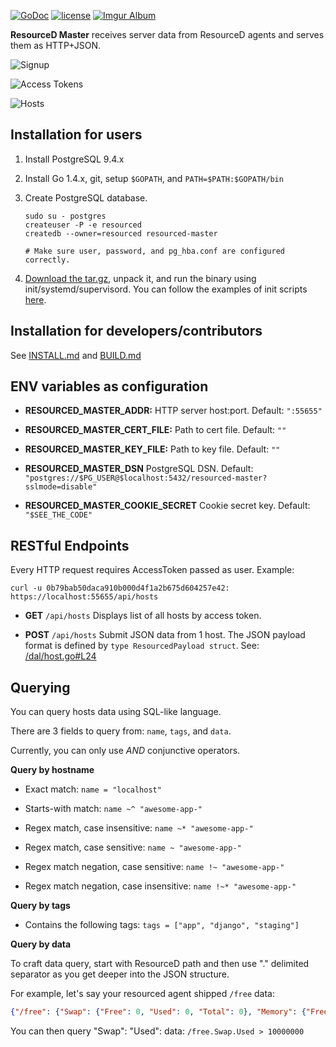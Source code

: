 [![GoDoc](https://godoc.org/github.com/resourced/resourced-master?status.svg)](http://godoc.org/github.com/resourced/resourced-master)
[![license](http://img.shields.io/badge/license-MIT-red.svg?style=flat)](LICENSE.md)
[![Imgur Album](https://img.shields.io/badge/images-imgur-blue.svg?style=flat)](http://imgur.com/a/MKyFr#0)


**ResourceD Master** receives server data from ResourceD agents and serves them as HTTP+JSON.

![Signup](http://i.imgur.com/UcNmeTF.png)

![Access Tokens](http://i.imgur.com/3H9ONza.png)

![Hosts](http://i.imgur.com/aTEOlA3.png)


## Installation for users

1. Install PostgreSQL 9.4.x

2. Install Go 1.4.x, git, setup `$GOPATH`, and `PATH=$PATH:$GOPATH/bin`

3. Create PostgreSQL database.
    ```
    sudo su - postgres
    createuser -P -e resourced
    createdb --owner=resourced resourced-master

    # Make sure user, password, and pg_hba.conf are configured correctly.
    ```

4. [Download the tar.gz](https://github.com/resourced/resourced-master/releases), unpack it, and run the binary using init/systemd/supervisord. You can follow the examples of init scripts [here](https://github.com/resourced/resourced-master/tree/master/scripts/init).


## Installation for developers/contributors

See [INSTALL.md](docs/contributors/INSTALL.md) and [BUILD.md](docs/contributors/BUILD.md)


## ENV variables as configuration

* **RESOURCED_MASTER_ADDR:** HTTP server host:port. Default: `":55655"`

* **RESOURCED_MASTER_CERT_FILE:** Path to cert file. Default: `""`

* **RESOURCED_MASTER_KEY_FILE:** Path to key file. Default: `""`

* **RESOURCED_MASTER_DSN** PostgreSQL DSN. Default: `"postgres://$PG_USER@$localhost:5432/resourced-master?sslmode=disable"`

* **RESOURCED_MASTER_COOKIE_SECRET** Cookie secret key. Default: `"$SEE_THE_CODE"`


## RESTful Endpoints

Every HTTP request requires AccessToken passed as user. Example:
```
curl -u 0b79bab50daca910b000d4f1a2b675d604257e42: https://localhost:55655/api/hosts
```

* **GET** `/api/hosts` Displays list of all hosts by access token.

* **POST** `/api/hosts` Submit JSON data from 1 host. The JSON payload format is defined by `type ResourcedPayload struct`. See: [/dal/host.go#L24](https://github.com/resourced/resourced-master/blob/master/dal/host.go#L24)


## Querying

You can query hosts data using SQL-like language.

There are 3 fields to query from: `name`, `tags`, and `data`.

Currently, you can only use *AND* conjunctive operators.


**Query by hostname**

* Exact match: `name = "localhost"`

* Starts-with match: `name ~^ "awesome-app-"`

* Regex match, case insensitive: `name ~* "awesome-app-"`

* Regex match, case sensitive: `name ~ "awesome-app-"`

* Regex match negation, case sensitive: `name !~ "awesome-app-"`

* Regex match negation, case insensitive: `name !~* "awesome-app-"`


**Query by tags**

* Contains the following tags: `tags = ["app", "django", "staging"]`

**Query by data**

To craft data query, start with ResourceD path and then use "." delimited separator as you get deeper into the JSON structure.

For example, let's say your resourced agent shipped `/free` data:
```json
{"/free": {"Swap": {"Free": 0, "Used": 0, "Total": 0}, "Memory": {"Free": 1346609152, "Used": 7243325440, "Total": 8589934592, "ActualFree": 3666075648, "ActualUsed": 4923858944}}}
```

You can then query "Swap": "Used": data: `/free.Swap.Used > 10000000`
